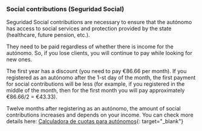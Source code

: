 ### Social contributions (Seguridad Social)

Seguridad Social contributions are necessary to ensure that the autónomo has access to social services and protection
provided by the state (healthcare, future pension, etc.).

They need to be paid regardless of whether there is income for the autónomo. So, if you lose clients, you will continue
to pay while looking for new ones.

The first year has a discount (you need to pay €86.66 per month). If you registered as an autónomo after the 1-st day
of the month, the first payment for social contributions will be less (for example, if you registered in the middle
of the month, then for the first month you will pay approximately €86.66/2 = €43.33).

Twelve months after registering as an autónomo, the amount of social contributions increases and depends on your income.
You can check more details
here: [Calculadora de cuotas para autónomos](https://portal.seg-social.gob.es/wps/portal/importass/importass/tramites/simuladorRETAPublico){:
target="_blank"}

